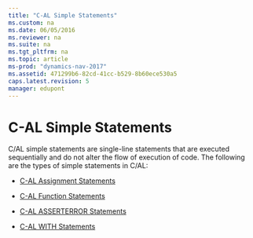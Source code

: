```yaml
---
title: "C-AL Simple Statements"
ms.custom: na
ms.date: 06/05/2016
ms.reviewer: na
ms.suite: na
ms.tgt_pltfrm: na
ms.topic: article
ms-prod: "dynamics-nav-2017"
ms.assetid: 471299b6-82cd-41cc-b529-8b60ece530a5
caps.latest.revision: 5
manager: edupont
---
```

# C-AL Simple Statements
C\/AL simple statements are single\-line statements that are executed sequentially and do not alter the flow of execution of code. The following are the types of simple statements in C\/AL:  
  
-   [C\-AL Assignment Statements](C-AL-Assignment-Statements.md)  
  
-   [C\-AL Function Statements](C-AL-Function-Statements.md)  
  
-   [C\-AL ASSERTERROR Statements](C-AL-ASSERTERROR-Statements.md)  
  
-   [C\-AL WITH Statements](C-AL-WITH-Statements.md)